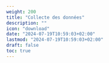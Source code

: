 ```yaml
---
weight: 200
title: "Collecte des données"
description: ""
icon: "download"
date: "2024-07-19T10:59:03+02:00"
lastmod: "2024-07-19T10:59:03+02:00"
draft: false
toc: true
---
```



